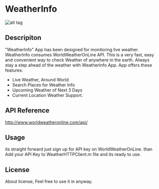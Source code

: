 # WeatherInfo 

![alt tag](https://www.akibmakesapps.co.uk/img/portfolio/WeatherInfo.png)

## Descripiton
"WeatherInfo" App has been designed for monitoring live weather.
WeatherInfo consumes WorldWeatherOnLine API. This is a very fast, easy and convenient way to check Weather of anywhere in the earth. Always stay a step ahead of the weather with WeatherInfo App. 
App offers these features:
- Live Weather, Around World
- Search Places for Weather Info
- Upcoming Weather of Next 3 Days
- Current Location Weather Support.

## API Reference
http://www.worldweatheronline.com/api/

## Usage
its straight forward just sign up for API key on WorldWeatherOnLine. 
than Add your API Key to WeatherHTTPClient.m file and its ready to use.

## License

About license, Feel free to use it in anyway.

